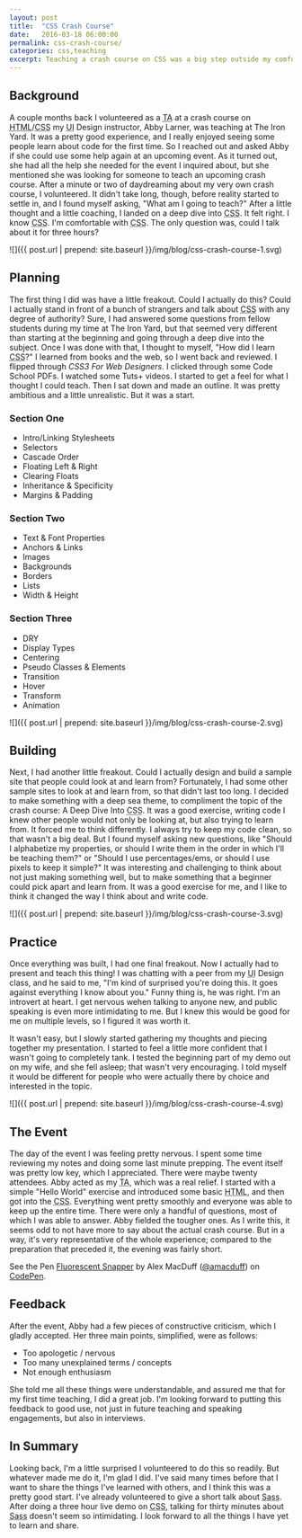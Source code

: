 ```yaml
---
layout: post
title:  "CSS Crash Course"
date:   2016-03-18 06:00:00
permalink: css-crash-course/
categories: css,teaching
excerpt: Teaching a crash course on CSS was a big step outside my comfort zone, but I learned a lot in the process.
---
```


## Background
A couple months back I volunteered as a <abbr title="Teacher's Assistant">TA</abbr> at a crash course on <abbr title="Hyper Text Markup Language">HTML</abbr>/<abbr title="Cascading Style Sheets">CSS</abbr> my <abbr title="User Interface">UI</abbr> Design instructor, Abby Larner, was teaching at The Iron Yard. It was a pretty good experience, and I really enjoyed seeing some people learn about code for the first time. So I reached out and asked Abby if she could use some help again at an upcoming event. As it turned out, she had all the help she needed for the event I inquired about, but she mentioned she was looking for someone to teach an upcoming crash course. After a minute or two of daydreaming about my very own crash course, I volunteered. It didn't take long, though, before reality started to settle in, and I found myself asking, "What am I going to teach?" After a little thought and a little coaching, I landed on a deep dive into <abbr title="Cascading Style Sheets">CSS</abbr>. It felt right. I know <abbr title="Cascading Style Sheets">CSS</abbr>. I'm comfortable with <abbr title="Cascading Style Sheets">CSS</abbr>. The only question was, could I talk about it for three hours?

![]({{ post.url | prepend: site.baseurl }}/img/blog/css-crash-course-1.svg)

## Planning
The first thing I did was have a little freakout. Could I actually do this? Could I actually stand in front of a bunch of strangers and talk about <abbr title="Cascading Style Sheets">CSS</abbr> with any degree of authority? Sure, I had answered some questions from fellow students during my time at The Iron Yard, but that seemed very different than starting at the beginning and going through a deep dive into the subject. Once I was done with that, I thought to myself, "How did I learn <abbr title="Cascading Style Sheets">CSS</abbr>?" I learned from books and the web, so I went back and reviewed. I flipped through *CSS3 For Web Designers*. I clicked through some Code School PDFs. I watched some Tuts+ videos. I started to get a feel for what I thought I could teach. Then I sat down and made an outline. It was pretty ambitious and a little unrealistic. But it was a start.

### Section One
- Intro/Linking Stylesheets
- Selectors
- Cascade Order
- Floating Left & Right
- Clearing Floats
- Inheritance & Specificity
- Margins & Padding

### Section Two
- Text & Font Properties
- Anchors & Links
- Images
- Backgrounds
- Borders
- Lists
- Width & Height

### Section Three
- DRY
- Display Types
- Centering
- Pseudo Classes & Elements
- Transition
- Hover
- Transform
- Animation

![]({{ post.url | prepend: site.baseurl }}/img/blog/css-crash-course-2.svg)

## Building
Next, I had another little freakout. Could I actually design and build a sample site that people could look at and learn from? Fortunately, I had some other sample sites to look at and learn from, so that didn't last too long. I decided to make something with a deep sea theme, to compliment the topic of the crash course: A Deep Dive Into <abbr title="Cascading Style Sheets">CSS</abbr>. It was a good exercise, writing code I knew other people would not only be looking at, but also trying to learn from. It forced me to think differently. I always try to keep my code clean, so that wasn't a big deal. But I found myself asking new questions, like "Should I alphabetize my properties, or should I write them in the order in which I'll be teaching them?" or "Should I use percentages/ems, or should I use pixels to keep it simple?" It was interesting and challenging to think about not just making something well, but to make something that a beginner could pick apart and learn from. It was a good exercise for me, and I like to think it changed the way I think about and write code.

![]({{ post.url | prepend: site.baseurl }}/img/blog/css-crash-course-3.svg)

## Practice
Once everything was built, I had one final freakout. Now I actually had to present and teach this thing! I was chatting with a peer from my <abbr title="User Interface">UI</abbr> Design class, and he said to me, "I'm kind of surprised you're doing this. It goes against everything I know about you." Funny thing is, he was right. I'm an introvert at heart. I get nervous wehen talking to anyone new, and public speaking is even more intimidating to me. But I knew this would be good for me on multiple levels, so I figured it was worth it.

It wasn't easy, but I slowly started gathering my thoughts and piecing together my presentation. I started to feel a little more confident that I wasn't going to completely tank. I tested the beginning part of my demo out on my wife, and she fell asleep; that wasn't very encouraging. I told myself it would be different for people who were actually there by choice and interested in the topic.

![]({{ post.url | prepend: site.baseurl }}/img/blog/css-crash-course-4.svg)

## The Event
The day of the event I was feeling pretty nervous. I spent some time reviewing my notes and doing some last minute prepping. The event itself was pretty low key, which I appreciated. There were maybe twenty attendees. Abby acted as my <abbr title="Teacher's Assistant">TA</abbr>, which was a real relief. I started with a simple "Hello World" exercise and introduced some basic <abbr title="Hyper Text Markup Language">HTML</abbr>, and then got into the <abbr title="Cascading Style Sheets">CSS</abbr>. Everything went pretty smoothly and everyone was able to keep up the entire time. There were only a handful of questions, most of which I was able to answer. Abby fielded the tougher ones. As I write this, it seems odd to not have more to say about the actual crash course. But in a way, it's very representative of the whole experience; compared to the preparation that preceded it, the evening was fairly short.

<p data-height="400" data-theme-id="0" data-slug-hash="VaPMbx" data-default-tab="result" data-user="amacduff" class="codepen">See the Pen <a href="http://codepen.io/amacduff/pen/VaPMbx/">Fluorescent Snapper</a> by Alex MacDuff (<a href="http://codepen.io/amacduff">@amacduff</a>) on <a href="http://codepen.io">CodePen</a>.</p>
<script async src="//assets.codepen.io/assets/embed/ei.js"></script>

## Feedback
After the event, Abby had a few pieces of constructive criticism, which I gladly accepted. Her three main points, simplified, were as follows:

- Too apologetic / nervous
- Too many unexplained terms / concepts
- Not enough enthusiasm

She told me all these things were understandable, and assured me that for my first time teaching, I did a great job. I'm looking forward to putting this feedback to good use, not just in future teaching and speaking engagements, but also in interviews.

## In Summary
Looking back, I'm a little surprised I volunteered to do this so readily. But whatever made me do it, I'm glad I did. I've said many times before that I want to share the things I've learned with others, and I think this was a pretty good start. I've already volunteered to give a short talk about <abbr title="Syntactically Awesome Style Sheets">Sass</abbr>. After doing a three hour live demo on <abbr title="Cascading Style Sheets">CSS</abbr>, talking for thirty minutes about <abbr title="Syntactically Awesome Style Sheets">Sass</abbr> doesn't seem so intimidating. I look forward to all the things I have yet to learn and share.
